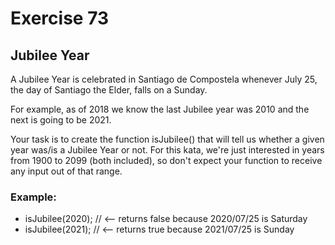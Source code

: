 # Exercise 73

## Jubilee Year

A Jubilee Year is celebrated in Santiago de Compostela whenever July 25, the day of Santiago the Elder, falls on a Sunday.

For example, as of 2018 we know the last Jubilee year was 2010 and the next is going to be 2021.

Your task is to create the function isJubilee() that will tell us whether a given year was/is a Jubilee Year or not. For this kata, we're just interested in years from 1900 to 2099 (both included), so don't expect your function to receive any input out of that range.

### Example:

* isJubilee(2020);  // <-- returns false  because 2020/07/25 is Saturday
* isJubilee(2021);  // <-- returns true   because 2021/07/25 is Sunday